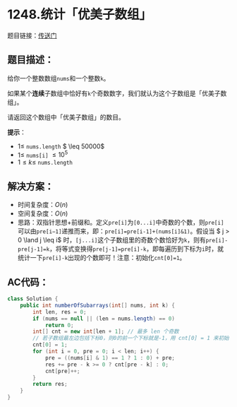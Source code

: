 # 1248.统计「优美子数组」
题目链接：[传送门](https://leetcode-cn.com/problems/count-number-of-nice-subarrays/)

## 题目描述：
给你一个整数数组`nums`和一个整数`k`。

如果某个**连续**子数组中恰好有`k`个奇数数字，我们就认为这个子数组是「优美子数组」。

请返回这个数组中「优美子数组」的数目。

**提示**：

- $1 \leq$ `nums.length` $ \leq 50000$
- $1 \leq$ `nums[i]` $\leq 10^5$
- $1 \leq k \leq$ `nums.length`

## 解决方案：
- 时间复杂度：$O(n)$
- 空间复杂度：$O(n)$
- 思路：双指针思想+前缀和。定义`pre[i]`为`[0...i]`中奇数的个数，则`pre[i]`可以由`pre[i−1]`递推而来，即：`pre[i]=pre[i-1]+(nums[i]&1)`。假设当 $ j > 0 \land j \leq i$ 时，`[j...i]`这个子数组里的奇数个数恰好为`k`，则有`pre[i]-pre[j-1]=k`，将等式变换得`pre[j-1]=pre[i]-k`，即每遍历到下标为`i`时，就统计一下`pre[i]-k`出现的个数即可！注意：初始化`cnt[0]=1`。

## AC代码：
```java
class Solution {
	public int numberOfSubarrays(int[] nums, int k) {
		int len, res = 0;
		if (nums == null || (len = nums.length) == 0)
			return 0;
		int[] cnt = new int[len + 1]; // 最多 len 个奇数
		// 若子数组最左边包括下标0，则0的前一个下标就是-1，用 cnt[0] = 1 来初始化表示
		cnt[0] = 1;
		for (int i = 0, pre = 0; i < len; i++) {
			pre = ((nums[i] & 1) == 1 ? 1 : 0) + pre;
			res += pre - k >= 0 ? cnt[pre - k] : 0;
			cnt[pre]++;
		}
		return res;
	}
}
```
